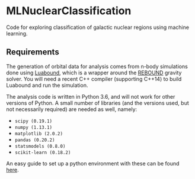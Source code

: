 # MLNuclearClassification
Code for exploring classification of galactic nuclear regions using machine learning.

## Requirements
The generation of orbital data for analysis comes from n-body simulations done using [Luabound](https://github.com/mossseank/luabound), which is a wrapper around the [REBOUND](https://github.com/hannorein/rebound) gravity solver. You will need a recent C++ compiler (supporting C++14) to build Luabound and run the simulation.

The analysis code is written in Python 3.6, and will not work for other versions of Python. A small number of libraries (and the versions used, but not necessarily required) are needed as well, namely:

* `scipy (0.19.1)`
* `numpy (1.13.1)`
* `matplotlib (2.0.2)`
* `pandas (0.20.2)`
* `statsmodels (0.8.0)`
* `scikit-learn (0.18.2)`

An easy guide to set up a python environment with these can be found [here](http://machinelearningmastery.com/setup-python-environment-machine-learning-deep-learning-anaconda/).